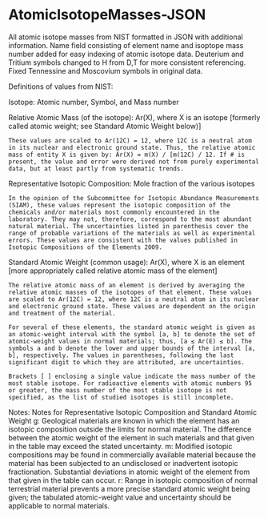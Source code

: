 # AtomicIsotopeMasses-JSON
All atomic isotope masses from NIST formatted in JSON with additional information. Name field consisting of element name and isoptope mass number added for easy indexing of atomic isotope data. Deuterium and Tritium symbols changed to H from D,T for more consistent referencing. Fixed Tennessine and Moscovium symbols in original data.

Definitions of values from NIST:

Isotope: Atomic number, Symbol, and Mass number


Relative Atomic Mass (of the isotope): Ar(X), where X is an isotope
[formerly called atomic weight; see Standard Atomic Weight below)]

    These values are scaled to Ar(12C) = 12, where 12C is a neutral atom in its nuclear and electronic ground state. Thus, the relative atomic mass of entity X is given by: Ar(X) = m(X) / [m(12C) / 12. If # is present, the value and error were derived not from purely experimental data, but at least partly from systematic trends.


Representative Isotopic Composition: Mole fraction of the various isotopes

    In the opinion of the Subcommittee for Isotopic Abundance Measurements (SIAM), these values represent the isotopic composition of the chemicals and/or materials most commonly encountered in the laboratory. They may not, therefore, correspond to the most abundant natural material. The uncertainties listed in parenthesis cover the range of probable variations of the materials as well as experimental errors. These values are consistent with the values published in Isotopic Compositions of the Elements 2009.


Standard Atomic Weight (common usage): Ar(X), where X is an element
[more appropriately called relative atomic mass of the element]

    The relative atomic mass of an element is derived by averaging the relative atomic masses of the isotopes of that element. These values are scaled to Ar(12C) = 12, where 12C is a neutral atom in its nuclear and electronic ground state. These values are dependent on the origin and treatment of the material.
     
    For several of these elements, the standard atomic weight is given as an atomic-weight interval with the symbol [a, b] to denote the set of atomic-weight values in normal materials; thus, [a ≤ Ar(E) ≤ b]. The symbols a and b denote the lower and upper bounds of the interval [a, b], respectively. The values in parentheses, following the last significant digit to which they are attributed, are uncertainties.
     
    Brackets [ ] enclosing a single value indicate the mass number of the most stable isotope. For radioactive elements with atomic numbers 95 or greater, the mass number of the most stable isotope is not specified, as the list of studied isotopes is still incomplete.

Notes: Notes for Representative Isotopic Composition and Standard Atomic Weight
g:	Geological materials are known in which the element has an isotopic composition outside the limits for normal material. The difference between the atomic weight of the element in such materials and that given in the table may exceed the stated uncertainty.
m:	Modified isotopic compositions may be found in commercially available material because the material has been subjected to an undisclosed or inadvertent isotopic fractionation. Substantial deviations in atomic weight of the element from that given in the table can occur.
r:	Range in isotopic composition of normal terrestrial material prevents a more precise standard atomic weight being given; the tabulated atomic-weight value and uncertainty should be applicable to normal materials.
